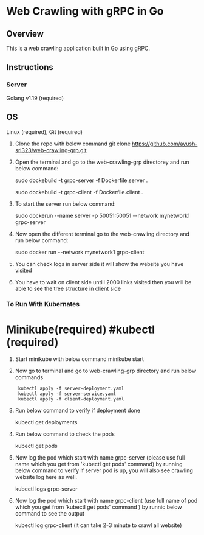 # Web Crawling with gRPC in Go

## Overview

This is a web crawling application built in Go using gRPC.

## Instructions

### Server
Golang v1.19 (required)
## OS
 Linux (required), Git (required)
 
1. Clone the repo with below command
    git clone https://github.com/ayush-sri323/web-crawling-grp.git
 
2. Open the terminal and go to the web-crawling-grp directorey and run below command:
    
    sudo dockebuild -t grpc-server -f Dockerfile.server .
    
    sudo dockebuild -t grpc-client -f Dockerfile.client .

3.  To start the server run below command: 

    sudo dockerun --name server -p 50051:50051 --network mynetwork1 grpc-server

4. Now open the different terminal go to the web-crawling directory and run below command:
    
    sudo docker run --network mynetwork1 grpc-client

5. You can check logs in server side it will show the website you have visited

6. You have to wait on client side untill 2000 links visited then you will be able to see the tree structure in client side



### To Run With Kubernates
   # Minikube(required) #kubectl (required) 

1. Start minikube with below command 
     minikube start

2. Now go to terminal and go to web-crawling-grp  directory and run below commands

        kubectl apply -f server-deployment.yaml
        kubectl apply -f server-service.yaml
        kubectl apply -f client-deployment.yaml

3. Run below command to verify if deployment done

    kubectl get deployments

4. Run below command to check the pods

    kubectl get pods

5. Now log the pod which start with name grpc-server (please use full name which you get from 'kubectl get pods' command)  by running below command to verify if server pod is up, you will also see crawling website log here as well.

    kubectl logs grpc-server   

6. Now log the pod which start with name grpc-client (use full name of pod which you get from 'kubectl get pods' command ) by runnic below command to see the output
   
    kubectl log grpc-client (it can take 2-3 minute to crawl all website)

